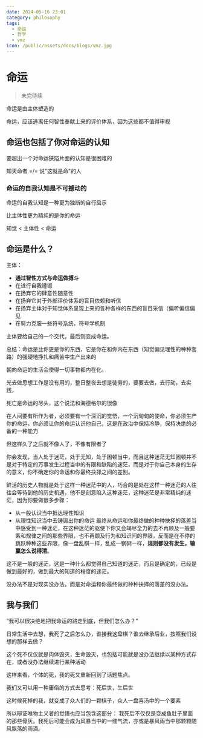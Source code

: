 ```yaml
---
date: 2024-05-16 23:01
category: philosophy
tags:
  - 命运
  - 哲学
  - vmz
icon: /public/assets/docs/blogs/vmz.jpg
---
```

# 命运
> 未完待续

命运是由主体塑造的

命运，应该逃离任何智性奉献上来的评价体系，因为这些都不值得审视

## 命运也包括了你对命运的认知

要超出一个对命运狭隘片面的认知是很困难的

知天命者 =/= 说"这就是命"的人

### 命运的自我认知是不可撼动的

命运的自我认知是一种更为独断的自行启示

比主体性更为精纯的是你的命运

知觉 < 主体性 < 命运

## 命运是什么？

主体：
- **通过智性方式与命运做搏斗**
- 在进行自我锤锻
- 在扬弃它的肆意性随意性
- 在扬弃它对于外部评价体系的盲目依赖和听信
- 在扬弃主体对于知觉体系呈现上来的各种各样的东西的盲目采信（偏听偏信偏见
- 在努力克服一些符号系统，符号学机制

主体要给自己的一个交代，最后则变成命运。

总结：命运是比你更是你的东西，它是你在和你内在东西（知觉偏见理性的种种套路）的强硬地挣扎和痛苦中生产出来的

朝向命运的生活会使得一切事物都内在化。

光去做思想工作是没有用的，整日整夜去想是徒劳的，要要去做，去行动，去实践，

死亡是命运的尽头，这个说法和海德格尔的很像

在人间要有所作为者，必须要有一个深沉的觉悟，一个沉甸甸的使命，你必须生产你的命运，你必须让你的命运认识他自己，这是在政治中保持冷静，保持决绝的必备的一种能力

但这样久了之后就不像人了，不像有限者了

你会发现，当人处于迷茫，处于无知，处于困顿当中，而且这种迷茫无知困顿并不是对于特定的万事发生过程当中的有限和缺陷的迷茫，而是对于你自己本身的生存的意义，你不确定你的命运和你最终抉择之间的差别。

鲜活的历史人物就是处于这样一种迷茫中的人，巧合的是处在这样一种迷茫的人往往会等待到他的历史机遇，他不是刻意陷入这种迷茫，这种迷茫是非常精纯的迷茫，因为你要做很多步骤：
- 从一般认识当中抵达理性知识
- 从理性知识当中去锤锻出你的命运
最终从命运和你最终做的种种抉择的落差当中感受到一种迷茫，在这种迷茫的驱使下你又会竭尽全力的去不再顾及一般要素和规律之间的那些界限，也不再顾及行为和知识间的界限，反而是在不停的跳跃种种这些界限，像一盘乱棋一样，乱成一锅粥一样，**规则都没有发生，输赢怎么说得清**。


这不是一般的迷茫，这是一种什么都觉得自己知道的迷茫，而且是确定的，已经是做到最好的，做到最大的知道的程度的迷茫。

没办法不是对现实没办法，而是对命运和你最终做的种种抉择的落差的没办法。

## 我与我们

“我可以很决绝地把我命运的路走到底，但我们怎么办？”

日常生活中去想，我死了之后怎么办，谁接我这盘棋？谁去继承后业，按照我们设想的那样去做？

这个死不仅仅就是肉体毁灭，生命毁灭，也包括可能就是没办法继续以某种方式存在，或者没办法继续进行某种活动

这样来看，个体的死，我的死又重新回到了话题焦点。

我们又可以用一种庸俗的方式去思考：死后世，生后世

这时候死掉的我，就变成了众人们的一颗棋子，众人一盘喜汤中的一个要素

所以辩证唯物主义者的觉悟也应当包含这部分：
我死后不仅仅是变成鱼肚子里面的那些骨灰。我死后可能会成为风暴当中的一缕气流，亦或是暴风雨当中那颗颗随风飘落的雨滴。
